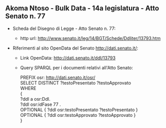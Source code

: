 ## Akoma Ntoso - Bulk Data - 14a legislatura - Atto Senato n. 77 ##

* Scheda del Disegno di Legge - Atto Senato n. 77:
	* http url: http://www.senato.it/leg/14/BGT/Schede/Ddliter/13793.htm

* Riferimenti al sito OpenData del Senato http://dati.senato.it/:
	* Link OpenData: http://dati.senato.it/ddl/13793
	* Query SPARQL per i documenti relativi all'Atto Senato:

        PREFIX osr: <http://dati.senato.it/osr/>  
		SELECT DISTINCT ?testoPresentato ?testoApprovato  
		WHERE  
		{  
		    ?ddl a osr:Ddl.  
		    ?ddl osr:idFase 77 .  
		    OPTIONAL { ?ddl osr:testoPresentato ?testoPresentato }  
		    OPTIONAL { ?ddl osr:testoApprovato ?testoApprovato }  
		}
		